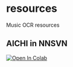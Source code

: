 # resources
Music OCR resources

## AICHI in NNSVN
[![Open In Colab](https://colab.research.google.com/assets/colab-badge.svg)](http://colab.research.google.com/github.com/adventHymnals/resources/blob/master/WorkingWithAICHIinNNSVS.ipynb)


